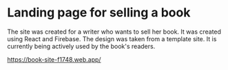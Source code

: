 # Landing page for selling a book

The site was created for a writer who wants to sell her book. It was created using React and Firebase. The design was taken from a template site. It is currently being actively used by the book's readers.

https://book-site-f1748.web.app/
